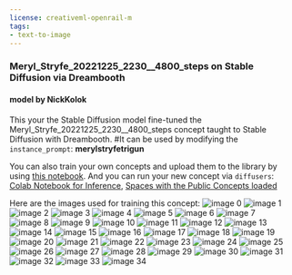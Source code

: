 ```yaml
---
license: creativeml-openrail-m
tags:
- text-to-image
---
```

### Meryl_Stryfe_20221225_2230__4800_steps on Stable Diffusion via Dreambooth
#### model by NickKolok
This your the Stable Diffusion model fine-tuned the Meryl_Stryfe_20221225_2230__4800_steps concept taught to Stable Diffusion with Dreambooth.
#It can be used by modifying the `instance_prompt`: **merylstryfetrigun**

You can also train your own concepts and upload them to the library by using [this notebook](https://colab.research.google.com/github/huggingface/notebooks/blob/main/diffusers/sd_dreambooth_training.ipynb).
And you can run your new concept via `diffusers`: [Colab Notebook for Inference](https://colab.research.google.com/github/huggingface/notebooks/blob/main/diffusers/sd_dreambooth_inference.ipynb), [Spaces with the Public Concepts loaded](https://huggingface.co/spaces/sd-dreambooth-library/stable-diffusion-dreambooth-concepts)

Here are the images used for training this concept:
![image 0](https://huggingface.co/NickKolok/meryl-stryfe-20221225-2230-4800-steps_1/resolve/main/concept_images/waist3.png)
![image 1](https://huggingface.co/NickKolok/meryl-stryfe-20221225-2230-4800-steps_1/resolve/main/concept_images/waist4.png)
![image 2](https://huggingface.co/NickKolok/meryl-stryfe-20221225-2230-4800-steps_1/resolve/main/concept_images/face6.png)
![image 3](https://huggingface.co/NickKolok/meryl-stryfe-20221225-2230-4800-steps_1/resolve/main/concept_images/face8.png)
![image 4](https://huggingface.co/NickKolok/meryl-stryfe-20221225-2230-4800-steps_1/resolve/main/concept_images/waist9.png)
![image 5](https://huggingface.co/NickKolok/meryl-stryfe-20221225-2230-4800-steps_1/resolve/main/concept_images/waist5.png)
![image 6](https://huggingface.co/NickKolok/meryl-stryfe-20221225-2230-4800-steps_1/resolve/main/concept_images/face18_meryl_lingerie_by_ajd_262_d4j6vf4.png)
![image 7](https://huggingface.co/NickKolok/meryl-stryfe-20221225-2230-4800-steps_1/resolve/main/concept_images/face16.png)
![image 8](https://huggingface.co/NickKolok/meryl-stryfe-20221225-2230-4800-steps_1/resolve/main/concept_images/face5.png)
![image 9](https://huggingface.co/NickKolok/meryl-stryfe-20221225-2230-4800-steps_1/resolve/main/concept_images/face1.png)
![image 10](https://huggingface.co/NickKolok/meryl-stryfe-20221225-2230-4800-steps_1/resolve/main/concept_images/face15.png)
![image 11](https://huggingface.co/NickKolok/meryl-stryfe-20221225-2230-4800-steps_1/resolve/main/concept_images/waist7.png)
![image 12](https://huggingface.co/NickKolok/meryl-stryfe-20221225-2230-4800-steps_1/resolve/main/concept_images/face17_meryl_and_milly_for_gojiro7_by_ajd_262_d399p4i.png)
![image 13](https://huggingface.co/NickKolok/meryl-stryfe-20221225-2230-4800-steps_1/resolve/main/concept_images/face7.png)
![image 14](https://huggingface.co/NickKolok/meryl-stryfe-20221225-2230-4800-steps_1/resolve/main/concept_images/shoulders1.png)
![image 15](https://huggingface.co/NickKolok/meryl-stryfe-20221225-2230-4800-steps_1/resolve/main/concept_images/waist1.png)
![image 16](https://huggingface.co/NickKolok/meryl-stryfe-20221225-2230-4800-steps_1/resolve/main/concept_images/face19_meryl_x_knives_by_ajd_262_d9lp35g.png)
![image 17](https://huggingface.co/NickKolok/meryl-stryfe-20221225-2230-4800-steps_1/resolve/main/concept_images/face13.png)
![image 18](https://huggingface.co/NickKolok/meryl-stryfe-20221225-2230-4800-steps_1/resolve/main/concept_images/knees2.png)
![image 19](https://huggingface.co/NickKolok/meryl-stryfe-20221225-2230-4800-steps_1/resolve/main/concept_images/face2.png)
![image 20](https://huggingface.co/NickKolok/meryl-stryfe-20221225-2230-4800-steps_1/resolve/main/concept_images/face14.png)
![image 21](https://huggingface.co/NickKolok/meryl-stryfe-20221225-2230-4800-steps_1/resolve/main/concept_images/waist2.png)
![image 22](https://huggingface.co/NickKolok/meryl-stryfe-20221225-2230-4800-steps_1/resolve/main/concept_images/waist8.png)
![image 23](https://huggingface.co/NickKolok/meryl-stryfe-20221225-2230-4800-steps_1/resolve/main/concept_images/face11.png)
![image 24](https://huggingface.co/NickKolok/meryl-stryfe-20221225-2230-4800-steps_1/resolve/main/concept_images/face9.png)
![image 25](https://huggingface.co/NickKolok/meryl-stryfe-20221225-2230-4800-steps_1/resolve/main/concept_images/knees3.png)
![image 26](https://huggingface.co/NickKolok/meryl-stryfe-20221225-2230-4800-steps_1/resolve/main/concept_images/shoulders2.png)
![image 27](https://huggingface.co/NickKolok/meryl-stryfe-20221225-2230-4800-steps_1/resolve/main/concept_images/waist6.png)
![image 28](https://huggingface.co/NickKolok/meryl-stryfe-20221225-2230-4800-steps_1/resolve/main/concept_images/face10.png)
![image 29](https://huggingface.co/NickKolok/meryl-stryfe-20221225-2230-4800-steps_1/resolve/main/concept_images/knees4.png)
![image 30](https://huggingface.co/NickKolok/meryl-stryfe-20221225-2230-4800-steps_1/resolve/main/concept_images/face3.png)
![image 31](https://huggingface.co/NickKolok/meryl-stryfe-20221225-2230-4800-steps_1/resolve/main/concept_images/face20_merylxvash_by_ajd_262_d3bofm7.png)
![image 32](https://huggingface.co/NickKolok/meryl-stryfe-20221225-2230-4800-steps_1/resolve/main/concept_images/knees1.png)
![image 33](https://huggingface.co/NickKolok/meryl-stryfe-20221225-2230-4800-steps_1/resolve/main/concept_images/face4.png)
![image 34](https://huggingface.co/NickKolok/meryl-stryfe-20221225-2230-4800-steps_1/resolve/main/concept_images/face12.png)

